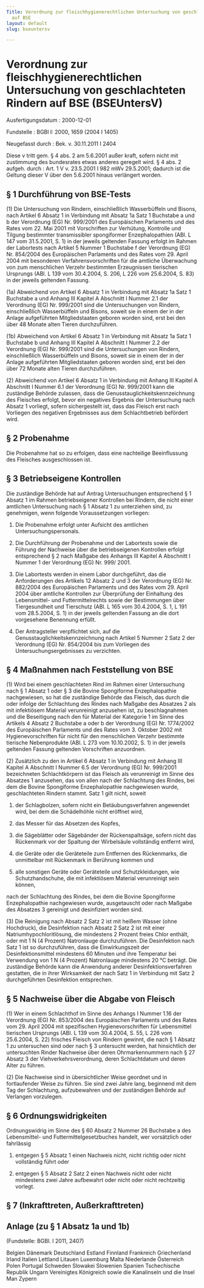 ```yaml
---
Title: Verordnung zur fleischhygienerechtlichen Untersuchung von geschlachteten Rindern
  auf BSE
layout: default
slug: bseuntersv

---
```


# Verordnung zur fleischhygienerechtlichen Untersuchung von geschlachteten Rindern auf BSE (BSEUntersV)

Ausfertigungsdatum
:   2000-12-01

Fundstelle
:   BGBl I: 2000, 1659 (2004 I 1405)

Neugefasst durch
:   Bek. v. 30.11.2011 I 2404

Diese v tritt gem. § 4 abs. 2 am 5.6.2001 außer kraft, sofern nicht mit zustimmung des bundesrates etwas anderes geregelt wird. § 4 abs. 2 aufgeh. durch
:   Art. 1 V v. 23.5.2001 I 982 mWv 29.5.2001; dadurch ist die Geltung dieser V über den 5.6.2001 hinaus verlängert worden.


## § 1 Durchführung von BSE-Tests

(1) Die Untersuchung von Rindern, einschließlich Wasserbüffeln und
Bisons, nach Artikel 6 Absatz 1 in Verbindung mit Absatz 1a Satz 1
Buchstabe a und b der Verordnung (EG) Nr. 999/2001 des Europäischen
Parlaments und des Rates vom 22. Mai 2001 mit Vorschriften zur
Verhütung, Kontrolle und Tilgung bestimmter transmissibler
spongiformer Enzephalopathien (ABl. L 147 vom 31.5.2001, S. 1) in der
jeweils geltenden Fassung erfolgt im Rahmen der Labortests nach
Artikel 5 Nummer 1 Buchstabe f der Verordnung (EG) Nr. 854/2004 des
Europäischen Parlaments und des Rates vom 29. April 2004 mit
besonderen Verfahrensvorschriften für die amtliche Überwachung von zum
menschlichen Verzehr bestimmten Erzeugnissen tierischen Ursprungs
(ABl. L 139 vom 30.4.2004, S. 206, L 226 vom 25.6.2004, S. 83) in der
jeweils geltenden Fassung.

(1a) Abweichend von Artikel 6 Absatz 1 in Verbindung mit Absatz 1a
Satz 1 Buchstabe a und Anhang III Kapitel A Abschnitt I Nummer 2.1 der
Verordnung (EG) Nr. 999/2001 sind die Untersuchungen von Rindern,
einschließlich Wasserbüffeln und Bisons, soweit sie in einem der in
der Anlage aufgeführten Mitgliedstaaten geboren worden sind, erst bei
den über 48 Monate alten Tieren durchzuführen.

(1b) Abweichend von Artikel 6 Absatz 1 in Verbindung mit Absatz 1a
Satz 1 Buchstabe b und Anhang III Kapitel A Abschnitt I Nummer 2.2 der
Verordnung (EG) Nr. 999/2001 sind die Untersuchungen von Rindern,
einschließlich Wasserbüffeln und Bisons, soweit sie in einem der in
der Anlage aufgeführten Mitgliedstaaten geboren worden sind, erst bei
den über 72 Monate alten Tieren durchzuführen.

(2) Abweichend von Artikel 6 Absatz 1 in Verbindung mit Anhang III
Kapitel A Abschnitt I Nummer 6.1 der Verordnung (EG) Nr. 999/2001 kann
die zuständige Behörde zulassen, dass die
Genusstauglichkeitskennzeichnung des Fleisches erfolgt, bevor ein
negatives Ergebnis der Untersuchung nach Absatz 1 vorliegt, sofern
sichergestellt ist, dass das Fleisch erst nach Vorliegen des negativen
Ergebnisses aus dem Schlachtbetrieb befördert wird.


## § 2 Probenahme

Die Probenahme hat so zu erfolgen, dass eine nachteilige Beeinflussung
des Fleisches ausgeschlossen ist.


## § 3 Betriebseigene Kontrollen

Die zuständige Behörde hat auf Antrag Untersuchungen entsprechend § 1
Absatz 1 im Rahmen betriebseigener Kontrollen bei Rindern, die nicht
einer amtlichen Untersuchung nach § 1 Absatz 1 zu unterziehen sind, zu
genehmigen, wenn folgende Voraussetzungen vorliegen:

1.  Die Probenahme erfolgt unter Aufsicht des amtlichen
    Untersuchungspersonals.


2.  Die Durchführung der Probenahme und der Labortests sowie die Führung
    der Nachweise über die betriebseigenen Kontrollen erfolgt entsprechend
    § 2 nach Maßgabe des Anhangs III Kapitel A Abschnitt I Nummer 1 der
    Verordnung (EG) Nr. 999/ 2001.


3.  Die Labortests werden in einem Labor durchgeführt, das die
    Anforderungen des Artikels 12 Absatz 2 und 3 der Verordnung (EG) Nr.
    882/2004 des Europäischen Parlaments und des Rates vom 29. April 2004
    über amtliche Kontrollen zur Überprüfung der Einhaltung des
    Lebensmittel- und Futtermittelrechts sowie der Bestimmungen über
    Tiergesundheit und Tierschutz (ABl. L 165 vom 30.4.2004, S. 1, L 191
    vom 28.5.2004, S. 1) in der jeweils geltenden Fassung an die dort
    vorgesehene Benennung erfüllt.


4.  Der Antragsteller verpflichtet sich, auf die
    Genusstauglichkeitskennzeichnung nach Artikel 5 Nummer 2 Satz 2 der
    Verordnung (EG) Nr. 854/2004 bis zum Vorliegen des
    Untersuchungsergebnisses zu verzichten.





## § 4 Maßnahmen nach Feststellung von BSE

(1) Wird bei einem geschlachteten Rind im Rahmen einer Untersuchung
nach § 1 Absatz 1 oder § 3 die Bovine Spongiforme Enzephalopathie
nachgewiesen, so hat die zuständige Behörde das Fleisch, das durch die
oder infolge der Schlachtung des Rindes nach Maßgabe des Absatzes 2
als mit infektiösem Material verunreinigt anzusehen ist, zu
beschlagnahmen und die Beseitigung nach den für Material der Kategorie
1 im Sinne des Artikels 4 Absatz 2 Buchstabe a oder b der Verordnung
(EG) Nr. 1774/2002 des Europäischen Parlaments und des Rates vom 3.
Oktober 2002 mit Hygienevorschriften für nicht für den menschlichen
Verzehr bestimmte tierische Nebenprodukte (ABl. L 273 vom 10.10.2002,
S. 1) in der jeweils geltenden Fassung geltenden Vorschriften
anzuordnen.

(2) Zusätzlich zu den in Artikel 6 Absatz 1 in Verbindung mit Anhang
III Kapitel A Abschnitt I Nummer 6.5 der Verordnung (EG) Nr. 999/2001
bezeichneten Schlachtkörpern ist das Fleisch als verunreinigt im Sinne
des Absatzes 1 anzusehen, das von allen nach der Schlachtung des
Rindes, bei dem die Bovine Spongiforme Enzephalopathie nachgewiesen
wurde, geschlachteten Rindern stammt. Satz 1 gilt nicht, soweit

1.  der Schlagbolzen, sofern nicht ein Betäubungsverfahren angewendet
    wird, bei dem die Schädelhöhle nicht eröffnet wird,


2.  das Messer für das Absetzen des Kopfes,


3.  die Sägeblätter oder Sägebänder der Rückenspaltsäge, sofern nicht das
    Rückenmark vor der Spaltung der Wirbelsäule vollständig entfernt wird,


4.  die Geräte oder die Geräteteile zum Entfernen des Rückenmarks, die
    unmittelbar mit Rückenmark in Berührung kommen und


5.  alle sonstigen Geräte oder Geräteteile und Schutzkleidungen, wie
    Schutzhandschuhe, die mit infektiösem Material verunreinigt sein
    können,



nach der Schlachtung des Rindes, bei dem die Bovine Spongiforme
Enzephalopathie nachgewiesen wurde, ausgetauscht oder nach Maßgabe des
Absatzes 3 gereinigt und desinfiziert worden sind.

(3) Die Reinigung nach Absatz 2 Satz 2 ist mit heißem Wasser (ohne
Hochdruck), die Desinfektion nach Absatz 2 Satz 2 ist mit einer
Natriumhypochloritlösung, die mindestens 2 Prozent freies Chlor
enthält, oder mit 1 N (4 Prozent) Natronlauge durchzuführen. Die
Desinfektion nach Satz 1 ist so durchzuführen, dass die
Einwirkungszeit der Desinfektionsmittel mindestens 60 Minuten und ihre
Temperatur bei Verwendung von 1 N (4 Prozent) Natronlauge mindestens
20 °C beträgt. Die zuständige Behörde kann die Anwendung anderer
Desinfektionsverfahren gestatten, die in ihrer Wirksamkeit der nach
Satz 1 in Verbindung mit Satz 2 durchgeführten Desinfektion
entsprechen.


## § 5 Nachweise über die Abgabe von Fleisch

(1) Wer in einem Schlachthof im Sinne des Anhangs I Nummer 1.16 der
Verordnung (EG) Nr. 853/2004 des Europäischen Parlaments und des Rates
vom 29. April 2004 mit spezifischen Hygienevorschriften für
Lebensmittel tierischen Ursprungs (ABl. L 139 vom 30.4.2004, S. 55, L
226 vom 25.6.2004, S. 22) frisches Fleisch von Rindern gewinnt, die
nach § 1 Absatz 1 zu untersuchen sind oder nach § 3 untersucht werden,
hat hinsichtlich der untersuchten Rinder Nachweise über deren
Ohrmarkennummern nach § 27 Absatz 3 der Viehverkehrsverordnung, deren
Schlachtdatum und deren Alter zu führen.

(2) Die Nachweise sind in übersichtlicher Weise geordnet und in
fortlaufender Weise zu führen. Sie sind zwei Jahre lang, beginnend mit
dem Tag der Schlachtung, aufzubewahren und der zuständigen Behörde auf
Verlangen vorzulegen.


## § 6 Ordnungswidrigkeiten

Ordnungswidrig im Sinne des § 60 Absatz 2 Nummer 26 Buchstabe a des
Lebensmittel- und Futtermittelgesetzbuches handelt, wer vorsätzlich
oder fahrlässig

1.  entgegen § 5 Absatz 1 einen Nachweis nicht, nicht richtig oder nicht
    vollständig führt oder


2.  entgegen § 5 Absatz 2 Satz 2 einen Nachweis nicht oder nicht
    mindestens zwei Jahre aufbewahrt oder nicht oder nicht rechtzeitig
    vorlegt.





## § 7 (Inkrafttreten, Außerkrafttreten)



## Anlage (zu § 1 Absatz 1a und 1b)

(Fundstelle: BGBl. I 2011, 2407)

Belgien
Dänemark
Deutschland
Estland
Finnland
Frankreich
Griechenland
Irland
Italien
Lettland
Litauen
Luxemburg
Malta
Niederlande
Österreich
Polen
Portugal
Schweden
Slowakei
Slowenien
Spanien
Tschechische Republik
Ungarn
Vereinigtes Königreich sowie die Kanalinseln und die Insel Man
Zypern

